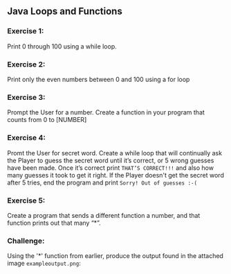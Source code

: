 ## Java Loops and Functions

### Exercise 1:
Print 0 through 100 using a while loop.

### Exercise 2:
Print only the even numbers between 0 and 100 using a for loop

### Exercise 3:
Prompt the User for a number.
Create a function in your program that counts from 0 to [NUMBER]

### Exercise 4:
Promt the User for secret word. Create a while loop that will continually ask the Player to guess the secret word until it’s correct, or 5 wrong guesses have been made. Once it’s correct print ```THAT’S CORRECT!!!``` and also how many guesses it took to get it right. If the Player doesn't get the secret word after 5 tries, end the program and print ```Sorry! Out of guesses :-(``` 

### Exercise 5:
Create a program that sends a different function a number, and that function prints out that many “*”.

### Challenge:
Using the '*' function from earlier, produce the output found in the attached image ```exampleoutput.png```:

